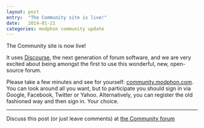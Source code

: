 ```yaml
---
layout: post
entry:	"The Community site is live!"
date:   2014-01-21
categories: modphon community update
---
```


The Community site is now live!

It uses [Discourse](http://www.discourse.org), the next generation of
forum software, and we are very excited about being amongst the first to
use this wonderful, new, open-source forum.

Please take a few minutes and see for yourself:
[community.modphon.com](http://community.modphon.com/). You can look
around all you want, but to participate you should
sign in via Google, Facebook, Twitter or Yahoo. Alternatively, you can
register the old fashioned way and then sign in. Your choice.

----------

Discuss this post (or just leave comments) at [the Community forum](http://community.modphon.com/t/the-community-site-is-live/11)
